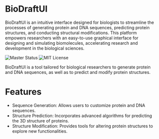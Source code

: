 # BioDraftUI
BioDraftUI is an intuitive interface designed for biologists to streamline the processes of generating protein and DNA sequences, predicting protein structures, and conducting structural modifications. This platform empowers researchers with an easy-to-use graphical interface for designing and simulating biomolecules, accelerating research and development in the biological sciences.

<img src="https://img.shields.io/github/workflow/status/Liozhang/BioDraftUI/status" alt="Master Status">
<img src="https://img.shields.io/github/license/Liozhang/BioDraftUI" alt="MIT License">

BioDraftUI is a tool tailored for biological researchers to generate protein and DNA sequences, as well as to predict and modify protein structures.

# Features
- Sequence Generation: Allows users to customize protein and DNA sequences.
- Structure Prediction: Incorporates advanced algorithms for predicting the 3D structure of proteins.
- Structure Modification: Provides tools for altering protein structures to explore new functionalities.

